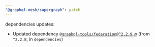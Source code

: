 ```yaml
---
"@graphql-mesh/supergraph": patch
---
```

dependencies updates:
  - Updated dependency [`@graphql-tools/federation@^2.2.9` ↗︎](https://www.npmjs.com/package/@graphql-tools/federation/v/2.2.9) (from `^2.2.8`, in `dependencies`)
